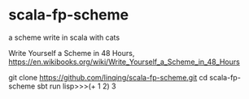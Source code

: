 # scala-fp-scheme
a scheme write in scala with cats

Write Yourself a Scheme in 48 Hours, https://en.wikibooks.org/wiki/Write_Yourself_a_Scheme_in_48_Hours

git clone https://github.com/linqing/scala-fp-scheme.git
cd scala-fp-scheme
sbt run
lisp>>>(+ 1 2)
3
